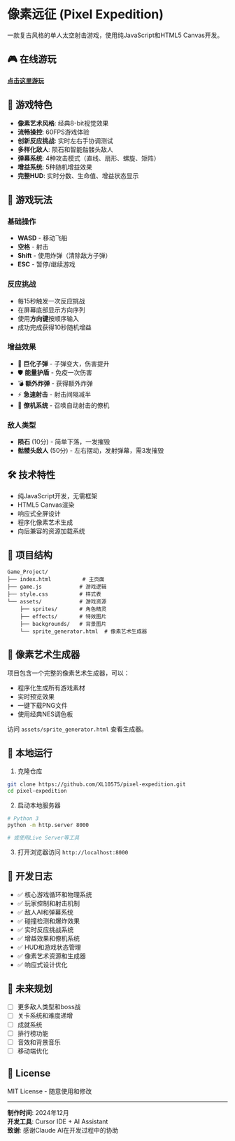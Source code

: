 # 像素远征 (Pixel Expedition)

一款复古风格的单人太空射击游戏，使用纯JavaScript和HTML5 Canvas开发。

## 🎮 在线游玩

**[点击这里游玩](https://xl10575.github.io/pixel-expedition/)**

## 🚀 游戏特色

- **像素艺术风格**: 经典8-bit视觉效果
- **流畅操控**: 60FPS游戏体验
- **创新反应挑战**: 实时左右手协调测试
- **多样化敌人**: 陨石和智能骷髅头敌人
- **弹幕系统**: 4种攻击模式（直线、扇形、螺旋、矩阵）
- **增益系统**: 5种随机增益效果
- **完整HUD**: 实时分数、生命值、增益状态显示

## 🎯 游戏玩法

### 基础操作
- **WASD** - 移动飞船
- **空格** - 射击
- **Shift** - 使用炸弹（清除敌方子弹）
- **ESC** - 暂停/继续游戏

### 反应挑战
- 每15秒触发一次反应挑战
- 在屏幕底部显示方向序列
- 使用**方向键**按顺序输入
- 成功完成获得10秒随机增益

### 增益效果
- 🔸 **巨化子弹** - 子弹变大，伤害提升
- 🛡️ **能量护盾** - 免疫一次伤害
- 💣 **额外炸弹** - 获得额外炸弹
- ⚡ **急速射击** - 射击间隔减半
- 🤖 **僚机系统** - 召唤自动射击的僚机

### 敌人类型
- **陨石** (10分) - 简单下落，一发摧毁
- **骷髅头敌人** (50分) - 左右摆动，发射弹幕，需3发摧毁

## 🛠️ 技术特性

- 纯JavaScript开发，无需框架
- HTML5 Canvas渲染
- 响应式全屏设计
- 程序化像素艺术生成
- 向后兼容的资源加载系统

## 📁 项目结构

```
Game_Project/
├── index.html          # 主页面
├── game.js            # 游戏逻辑
├── style.css          # 样式表
└── assets/            # 游戏资源
    ├── sprites/       # 角色精灵
    ├── effects/       # 特效图片
    ├── backgrounds/   # 背景图片
    └── sprite_generator.html  # 像素艺术生成器
```

## 🎨 像素艺术生成器

项目包含一个完整的像素艺术生成器，可以：
- 程序化生成所有游戏素材
- 实时预览效果
- 一键下载PNG文件
- 使用经典NES调色板

访问 `assets/sprite_generator.html` 查看生成器。

## 🚀 本地运行

1. 克隆仓库
```bash
git clone https://github.com/XL10575/pixel-expedition.git
cd pixel-expedition
```

2. 启动本地服务器
```bash
# Python 3
python -m http.server 8000

# 或使用Live Server等工具
```

3. 打开浏览器访问 `http://localhost:8000`

## 📝 开发日志

- ✅ 核心游戏循环和物理系统
- ✅ 玩家控制和射击机制  
- ✅ 敌人AI和弹幕系统
- ✅ 碰撞检测和爆炸效果
- ✅ 实时反应挑战系统
- ✅ 增益效果和僚机系统
- ✅ HUD和游戏状态管理
- ✅ 像素艺术资源和生成器
- ✅ 响应式设计优化

## 🎯 未来规划

- [ ] 更多敌人类型和boss战
- [ ] 关卡系统和难度递增
- [ ] 成就系统
- [ ] 排行榜功能
- [ ] 音效和背景音乐
- [ ] 移动端优化

## 📄 License

MIT License - 随意使用和修改

---

**制作时间**: 2024年12月  
**开发工具**: Cursor IDE + AI Assistant  
**致谢**: 感谢Claude AI在开发过程中的协助 